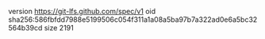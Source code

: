 version https://git-lfs.github.com/spec/v1
oid sha256:586fbfdd7988e5199506c054f311a1a08a5ba97b7a322ad0e6a5bc32564b39cd
size 2191
